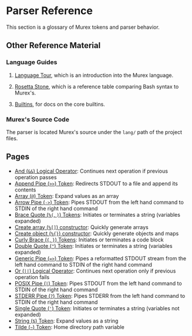 # Parser Reference

This section is a glossary of Murex tokens and parser behavior.

## Other Reference Material

### Language Guides

1. [Language Tour](/tour.md), which is an introduction into
   the Murex language.

2. [Rosetta Stone](/user-guide/rosetta-stone.md), which is a reference
   table comparing Bash syntax to Murex's.

3. [Builtins](/commands/), for docs on the core builtins.

### Murex's Source Code

The parser is located Murex's source under the `lang/` path of the project
files.

## Pages

* [And (`&&`) Logical Operator](../parser/logical-and.md):
  Continues next operation if previous operation passes
* [Append Pipe (`>>`) Token](../parser/pipe-append.md):
  Redirects STDOUT to a file and append its contents
* [Array (`@`) Token](../parser/array.md):
  Expand values as an array
* [Arrow Pipe (`->`) Token](../parser/pipe-arrow.md):
  Pipes STDOUT from the left hand command to STDIN of the right hand command
* [Brace Quote (`%(`, `)`) Tokens](../parser/brace-quote.md):
  Initiates or terminates a string (variables expanded)
* [Create array (`%[]`) constructor](../parser/create-array.md):
  Quickly generate arrays
* [Create object (`%{}`) constructor](../parser/create-object.md):
  Quickly generate objects and maps
* [Curly Brace (`{`, `}`) Tokens](../parser/curly-brace.md):
  Initiates or terminates a code block
* [Double Quote (`"`) Token](../parser/double-quote.md):
  Initiates or terminates a string (variables expanded)
* [Generic Pipe (`=>`) Token](../parser/pipe-generic.md):
  Pipes a reformatted STDOUT stream from the left hand command to STDIN of the right hand command
* [Or (`||`) Logical Operator](../parser/logical-or.md):
  Continues next operation only if previous operation fails
* [POSIX Pipe (`|`) Token](../parser/pipe-posix.md):
  Pipes STDOUT from the left hand command to STDIN of the right hand command
* [STDERR Pipe (`?`) Token](../parser/pipe-err.md):
  Pipes STDERR from the left hand command to STDIN of the right hand command
* [Single Quote (`'`) Token](../parser/single-quote.md):
  Initiates or terminates a string (variables not expanded)
* [String (`$`) Token](../parser/string.md):
  Expand values as a string
* [Tilde (`~`) Token](../parser/tilde.md):
  Home directory path variable